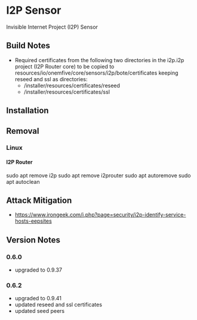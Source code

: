 # I2P Sensor
Invisible Internet Project (I2P) Sensor

## Build Notes
- Required certificates from the following two directories in the i2p.i2p project (I2P Router core)
to be copied to resources/io/onemfive/core/sensors/i2p/bote/certificates keeping reseed and ssl as directories:
    - /installer/resources/certificates/reseed
    - /installer/resources/certificates/ssl
    
## Installation


## Removal

### Linux

#### I2P Router
sudo apt remove i2p
sudo apt remove i2prouter
sudo apt autoremove
sudo apt autoclean
    
## Attack Mitigation

- https://www.irongeek.com/i.php?page=security/i2p-identify-service-hosts-eepsites

## Version Notes

### 0.6.0
- upgraded to 0.9.37

### 0.6.2
- upgraded to 0.9.41
- updated reseed and ssl certificates
- updated seed peers